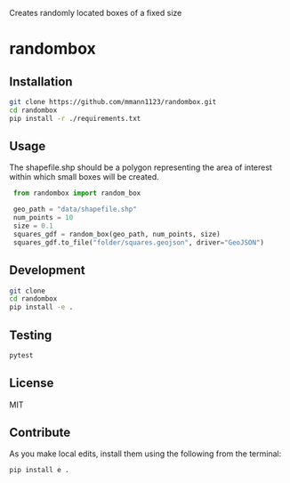 Creates randomly located boxes of a fixed size

# randombox

## Installation


```bash
git clone https://github.com/mmann1123/randombox.git
cd randombox
pip install -r ./requirements.txt
```


## Usage
The shapefile.shp should be a polygon representing the area of interest within which small boxes will be created. 

```python
 from randombox import random_box

 geo_path = "data/shapefile.shp"
 num_points = 10
 size = 0.1
 squares_gdf = random_box(geo_path, num_points, size)
 squares_gdf.to_file("folder/squares.geojson", driver="GeoJSON")
```

## Development

```bash
git clone
cd randombox
pip install -e .
```

## Testing

```bash
pytest
```

## License
 MIT

## Contribute
As you make local edits, install them using the following from the terminal:
``` bash
pip install e . 
```
